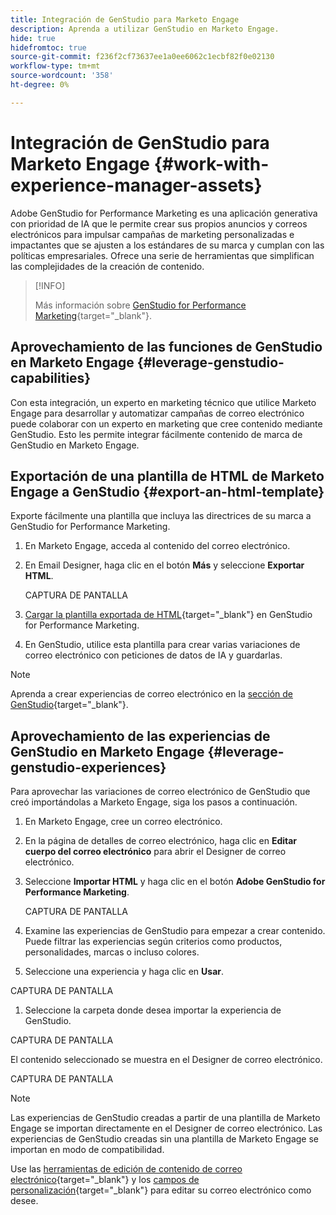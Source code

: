 ```yaml
---
title: Integración de GenStudio para Marketo Engage
description: Aprenda a utilizar GenStudio en Marketo Engage.
hide: true
hidefromtoc: true
source-git-commit: f236f2cf73637ee1a0ee6062c1ecbf82f0e02130
workflow-type: tm+mt
source-wordcount: '358'
ht-degree: 0%

---
```


# Integración de GenStudio para Marketo Engage {#work-with-experience-manager-assets}

Adobe GenStudio for Performance Marketing es una aplicación generativa con prioridad de IA que le permite crear sus propios anuncios y correos electrónicos para impulsar campañas de marketing personalizadas e impactantes que se ajusten a los estándares de su marca y cumplan con las políticas empresariales. Ofrece una serie de herramientas que simplifican las complejidades de la creación de contenido.

>[!INFO]
>
>Más información sobre [GenStudio for Performance Marketing](https://experienceleague.adobe.com/es/docs/genstudio-for-performance-marketing/user-guide/home){target="_blank"}.

## Aprovechamiento de las funciones de GenStudio en Marketo Engage {#leverage-genstudio-capabilities}

Con esta integración, un experto en marketing técnico que utilice Marketo Engage para desarrollar y automatizar campañas de correo electrónico puede colaborar con un experto en marketing que cree contenido mediante GenStudio. Esto les permite integrar fácilmente contenido de marca de GenStudio en Marketo Engage.

## Exportación de una plantilla de HTML de Marketo Engage a GenStudio {#export-an-html-template}

Exporte fácilmente una plantilla que incluya las directrices de su marca a GenStudio for Performance Marketing.

1. En Marketo Engage, acceda al contenido del correo electrónico.

1. En Email Designer, haga clic en el botón **Más** y seleccione **Exportar HTML**.

   CAPTURA DE PANTALLA

1. [Cargar la plantilla exportada de HTML](https://experienceleague.adobe.com/es/docs/genstudio-for-performance-marketing/user-guide/content/templates/use-templates#templates-from-ajo-and-marketo){target="_blank"} en GenStudio for Performance Marketing.

1. En GenStudio, utilice esta plantilla para crear varias variaciones de correo electrónico con peticiones de datos de IA y guardarlas.

>[!NOTE]
>
>Aprenda a crear experiencias de correo electrónico en la [sección de GenStudio](https://experienceleague.adobe.com/es/docs/genstudio-for-performance-marketing/user-guide/create/create-email-experience){target="_blank"}.

## Aprovechamiento de las experiencias de GenStudio en Marketo Engage {#leverage-genstudio-experiences}

Para aprovechar las variaciones de correo electrónico de GenStudio que creó importándolas a Marketo Engage, siga los pasos a continuación.

1. En Marketo Engage, cree un correo electrónico.

1. En la página de detalles de correo electrónico, haga clic en **Editar cuerpo del correo electrónico** para abrir el Designer de correo electrónico.

1. Seleccione **Importar HTML** y haga clic en el botón **Adobe GenStudio for Performance Marketing**.

   CAPTURA DE PANTALLA

1. Examine las experiencias de GenStudio para empezar a crear contenido. Puede filtrar las experiencias según criterios como productos, personalidades, marcas o incluso colores.

1. Seleccione una experiencia y haga clic en **Usar**.

CAPTURA DE PANTALLA

1. Seleccione la carpeta donde desea importar la experiencia de GenStudio.

CAPTURA DE PANTALLA

El contenido seleccionado se muestra en el Designer de correo electrónico.

CAPTURA DE PANTALLA

>[!NOTE]
>
>Las experiencias de GenStudio creadas a partir de una plantilla de Marketo Engage se importan directamente en el Designer de correo electrónico. Las experiencias de GenStudio creadas sin una plantilla de Marketo Engage se importan en modo de compatibilidad.

Use las [herramientas de edición de contenido de correo electrónico](/help/marketo/product-docs/email-marketing/email-designer/email-authoring.md#add-structure-and-content){target="_blank"} y los [campos de personalización](/help/marketo/product-docs/email-marketing/email-designer/email-authoring.md#personalize-content){target="_blank"} para editar su correo electrónico como desee.
